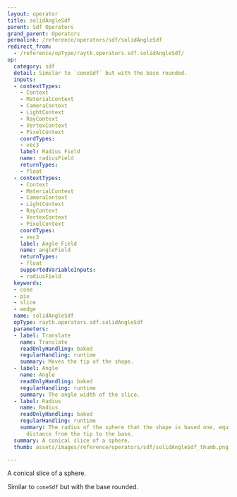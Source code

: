 ```yaml
---
layout: operator
title: solidAngleSdf
parent: Sdf Operators
grand_parent: Operators
permalink: /reference/operators/sdf/solidAngleSdf
redirect_from:
  - /reference/opType/raytk.operators.sdf.solidAngleSdf/
op:
  category: sdf
  detail: Similar to `coneSdf` but with the base rounded.
  inputs:
  - contextTypes:
    - Context
    - MaterialContext
    - CameraContext
    - LightContext
    - RayContext
    - VertexContext
    - PixelContext
    coordTypes:
    - vec3
    label: Radius Field
    name: radiusField
    returnTypes:
    - float
  - contextTypes:
    - Context
    - MaterialContext
    - CameraContext
    - LightContext
    - RayContext
    - VertexContext
    - PixelContext
    coordTypes:
    - vec3
    label: Angle Field
    name: angleField
    returnTypes:
    - float
    supportedVariableInputs:
    - radiusField
  keywords:
  - cone
  - pie
  - slice
  - wedge
  name: solidAngleSdf
  opType: raytk.operators.sdf.solidAngleSdf
  parameters:
  - label: Translate
    name: Translate
    readOnlyHandling: baked
    regularHandling: runtime
    summary: Moves the tip of the shape.
  - label: Angle
    name: Angle
    readOnlyHandling: baked
    regularHandling: runtime
    summary: The angle width of the slice.
  - label: Radius
    name: Radius
    readOnlyHandling: baked
    regularHandling: runtime
    summary: The radius of the sphere that the shape is based one, equivalent to the
      distance from the tip to the base.
  summary: A conical slice of a sphere.
  thumb: assets/images/reference/operators/sdf/solidAngleSdf_thumb.png

---
```



A conical slice of a sphere.

Similar to `coneSdf` but with the base rounded.